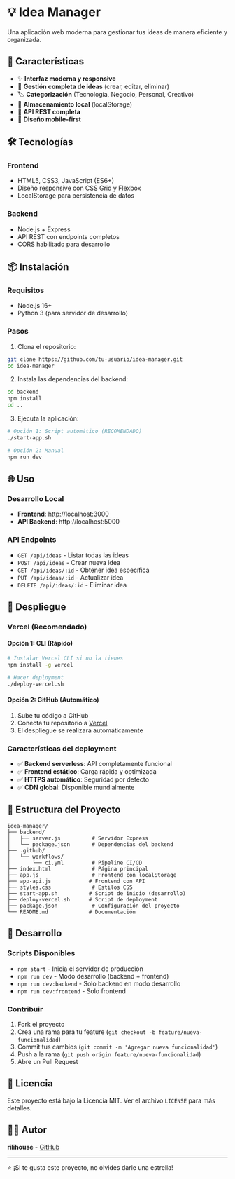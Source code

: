# 💡 Idea Manager

Una aplicación web moderna para gestionar tus ideas de manera eficiente y organizada.

## 🚀 Características

- ✨ **Interfaz moderna y responsive**
- 📝 **Gestión completa de ideas** (crear, editar, eliminar)
- 🏷️ **Categorización** (Tecnología, Negocio, Personal, Creativo)
- 💾 **Almacenamiento local** (localStorage)
- 🔄 **API REST completa**
- 📱 **Diseño mobile-first**

## 🛠️ Tecnologías

### Frontend
- HTML5, CSS3, JavaScript (ES6+)
- Diseño responsive con CSS Grid y Flexbox
- LocalStorage para persistencia de datos

### Backend
- Node.js + Express
- API REST con endpoints completos
- CORS habilitado para desarrollo

## 📦 Instalación

### Requisitos
- Node.js 16+ 
- Python 3 (para servidor de desarrollo)

### Pasos
1. Clona el repositorio:
```bash
git clone https://github.com/tu-usuario/idea-manager.git
cd idea-manager
```

2. Instala las dependencias del backend:
```bash
cd backend
npm install
cd ..
```

3. Ejecuta la aplicación:
```bash
# Opción 1: Script automático (RECOMENDADO)
./start-app.sh

# Opción 2: Manual
npm run dev
```

## 🌐 Uso

### Desarrollo Local
- **Frontend**: http://localhost:3000
- **API Backend**: http://localhost:5000

### API Endpoints
- `GET /api/ideas` - Listar todas las ideas
- `POST /api/ideas` - Crear nueva idea
- `GET /api/ideas/:id` - Obtener idea específica
- `PUT /api/ideas/:id` - Actualizar idea
- `DELETE /api/ideas/:id` - Eliminar idea

## 🚀 Despliegue

### Vercel (Recomendado)

#### Opción 1: CLI (Rápido)
```bash
# Instalar Vercel CLI si no la tienes
npm install -g vercel

# Hacer deployment
./deploy-vercel.sh
```

#### Opción 2: GitHub (Automático)
1. Sube tu código a GitHub
2. Conecta tu repositorio a [Vercel](https://vercel.com)
3. El despliegue se realizará automáticamente

### Características del deployment
- ✅ **Backend serverless**: API completamente funcional
- ✅ **Frontend estático**: Carga rápida y optimizada
- ✅ **HTTPS automático**: Seguridad por defecto
- ✅ **CDN global**: Disponible mundialmente

## 📁 Estructura del Proyecto

```
idea-manager/
├── backend/
│   ├── server.js          # Servidor Express
│   └── package.json       # Dependencias del backend
├── .github/
│   └── workflows/
│       └── ci.yml         # Pipeline CI/CD
├── index.html             # Página principal
├── app.js                 # Frontend con localStorage
├── app-api.js            # Frontend con API
├── styles.css             # Estilos CSS
├── start-app.sh          # Script de inicio (desarrollo)
├── deploy-vercel.sh      # Script de deployment
├── package.json           # Configuración del proyecto
└── README.md             # Documentación
```

## 🔧 Desarrollo

### Scripts Disponibles
- `npm start` - Inicia el servidor de producción
- `npm run dev` - Modo desarrollo (backend + frontend)
- `npm run dev:backend` - Solo backend en modo desarrollo
- `npm run dev:frontend` - Solo frontend

### Contribuir
1. Fork el proyecto
2. Crea una rama para tu feature (`git checkout -b feature/nueva-funcionalidad`)
3. Commit tus cambios (`git commit -m 'Agregar nueva funcionalidad'`)
4. Push a la rama (`git push origin feature/nueva-funcionalidad`)
5. Abre un Pull Request

## 📄 Licencia

Este proyecto está bajo la Licencia MIT. Ver el archivo `LICENSE` para más detalles.

## 👨‍💻 Autor

**rilihouse** - [GitHub](https://github.com/rilihouse)

---

⭐ ¡Si te gusta este proyecto, no olvides darle una estrella!
